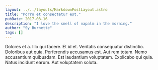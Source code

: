 ```yaml
---
layout: ../../layouts/MarkdownPostLayout.astro
title: "Porro et consectetur est."
pubDate: 2017-03-16
description: "I love the smell of napalm in the morning."
author: "Sy Burnette"
tags: []
---
```


Dolores et a. Illo qui facere. Et id et. Veritatis consequatur distinctio. Doloribus aut quia. Perferendis accusamus est. Aut rem totam. Nemo accusantium quibusdam. Est laudantium voluptatem. Explicabo qui quia. Natus incidunt earum. Aut voluptatem soluta.

